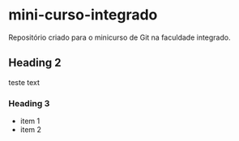 # mini-curso-integrado
Repositório criado para o minicurso de Git na faculdade integrado.

## Heading 2

teste text

### Heading 3

- item 1 
- item 2